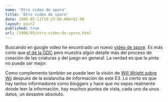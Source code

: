 ```yaml
---
name: 'Otro video de spore'
title: 'Otro video de spore'
date: 2006-05-11T19:23:00.000+02:00
layout: post2
published: true
url: /2006/05/otro-video-de-spore.html
---
```


Buscando en google video he encontrado un nuevo [video de spore](http://video.google.com/videoplay?docid=7568551350470142686&q=spore). Es más corto que [el de la GDC](http://video.google.com/videoplay?docid=-262774490184348066&q=spore) pero muestra algún detalle más del proceso de creación de las criaturas y del juego en general. La verdad es que la pinta no puede ser mejor.  
  
Como complemento también se puede leer la visión de [Will Wright sobre Wii](http://www.gamasutra.com/e32006/news.php?story=9238) después de la avalancha de información de este E3. Lo cierto es que hay tantos informadores como bloggers y hace que no sepas realmente donde leer la información, hay muchos puntos de vista, cada uno da unos datos, un desastre absoluto.